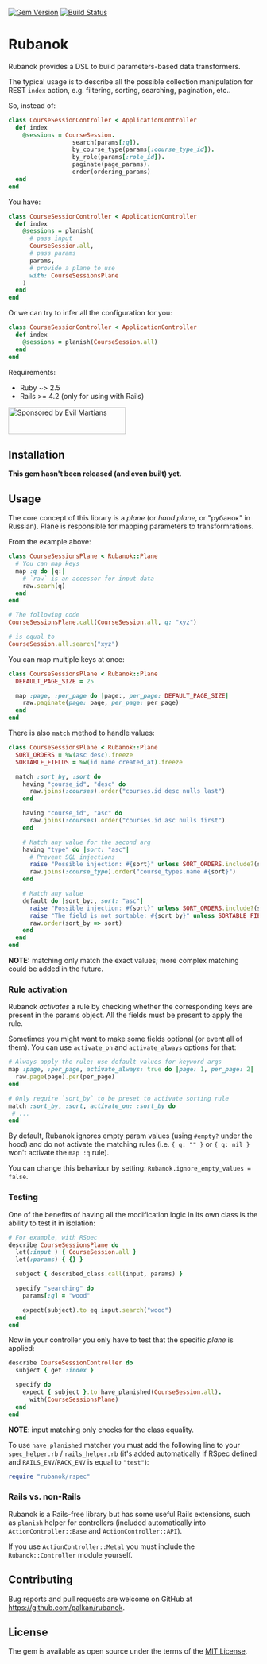 [![Gem Version](https://badge.fury.io/rb/rubanok.svg)](https://rubygems.org/gems/rubanok) [![Build Status](https://travis-ci.org/palkan/rubanok.svg?branch=master)](https://travis-ci.org/palkan/rubanok)

# Rubanok

Rubanok provides a DSL to build parameters-based data transformers.

The typical usage is to describe all the possible collection manipulation for REST `index` action, e.g. filtering, sorting, searching, pagination, etc..

So, instead of:

```ruby
class CourseSessionController < ApplicationController
  def index
    @sessions = CourseSession.
                  search(params[:q]).
                  by_course_type(params[:course_type_id]).
                  by_role(params[:role_id]).
                  paginate(page_params).
                  order(ordering_params)
  end
end
```

You have:

```ruby
class CourseSessionController < ApplicationController
  def index
    @sessions = planish(
      # pass input
      CourseSession.all,
      # pass params
      params,
      # provide a plane to use
      with: CourseSessionsPlane
    )
  end
end
```

Or we can try to infer all the configuration for you:


```ruby
class CourseSessionController < ApplicationController
  def index
    @sessions = planish(CourseSession.all)
  end
end
```

Requirements:
- Ruby ~> 2.5
- Rails >= 4.2 (only for using with Rails)

<a href="https://evilmartians.com/">
<img src="https://evilmartians.com/badges/sponsored-by-evil-martians.svg" alt="Sponsored by Evil Martians" width="236" height="54"></a>

## Installation

**This gem hasn't been released (and even built) yet.**

## Usage

The core concept of this library is a _plane_ (or _hand plane_, or "рубанок" in Russian). Plane is responsible for mapping parameters to transformrations.

From the example above:

```ruby
class CourseSessionsPlane < Rubanok::Plane
  # You can map keys
  map :q do |q:|
    # `raw` is an accessor for input data
    raw.searh(q)
  end
end

# The following code
CourseSessionsPlane.call(CourseSession.all, q: "xyz")

# is equal to
CourseSession.all.search("xyz")
```

You can map multiple keys at once:

```ruby
class CourseSessionsPlane < Rubanok::Plane
  DEFAULT_PAGE_SIZE = 25

  map :page, :per_page do |page:, per_page: DEFAULT_PAGE_SIZE|
    raw.paginate(page: page, per_page: per_page)
  end
end
```

There is also `match` method to handle values:

```ruby
class CourseSessionsPlane < Rubanok::Plane
  SORT_ORDERS = %w(asc desc).freeze
  SORTABLE_FIELDS = %w(id name created_at).freeze

  match :sort_by, :sort do
    having "course_id", "desc" do
      raw.joins(:courses).order("courses.id desc nulls last")
    end

    having "course_id", "asc" do
      raw.joins(:courses).order("courses.id asc nulls first")
    end

    # Match any value for the second arg
    having "type" do |sort: "asc"|
      # Prevent SQL injections
      raise "Possible injection: #{sort}" unless SORT_ORDERS.include?(sort)
      raw.joins(:course_type).order("course_types.name #{sort}")
    end

    # Match any value
    default do |sort_by:, sort: "asc"|
      raise "Possible injection: #{sort}" unless SORT_ORDERS.include?(sort)
      raise "The field is not sortable: #{sort_by}" unless SORTABLE_FIELDS.include?(sort_by)
      raw.order(sort_by => sort)
    end
  end
end
```

**NOTE:** matching only match the exact values; more complex matching could be added in the future.

### Rule activation

Rubanok _activates_ a rule by checking whether the corresponding keys are present in the params object. All the fields must be present to apply the rule.

Sometimes you might want to make some fields optional (or event all of them). You can use `activate_on` and `activate_always` options for that:

```ruby
# Always apply the rule; use default values for keyword args
map :page, :per_page, activate_always: true do |page: 1, per_page: 2|
  raw.page(page).per(per_page)
end

# Only require `sort_by` to be preset to activate sorting rule
match :sort_by, :sort, activate_on: :sort_by do
 # ...
end
```

By default, Rubanok ignores empty param values (using `#empty?` under the hood) and do not activate the matching rules (i.e. `{ q: "" }` or `{ q: nil }` won't activate the `map :q` rule).

You can change this behaviour by setting: `Rubanok.ignore_empty_values = false`.

### Testing

One of the benefits of having all the modification logic in its own class is the ability to test it in isolation:

```ruby
# For example, with RSpec
describe CourseSessionsPlane do
  let(:input ) { CourseSession.all }
  let(:params) { {} }

  subject { described_class.call(input, params) }

  specify "searching" do
    params[:q] = "wood"

    expect(subject).to eq input.search("wood")
  end
end
```

Now in your controller you only have to test that the specific _plane_ is applied:

```ruby
describe CourseSessionController do
  subject { get :index }

  specify do
    expect { subject }.to have_planished(CourseSession.all).
      with(CourseSessionsPlane)
  end
end
```

**NOTE**: input matching only checks for the class equality.

To use `have_planished` matcher you must add the following line to your `spec_helper.rb` / `rails_helper.rb` (it's added automatically if RSpec defined and `RAILS_ENV`/`RACK_ENV` is equal to `"test"`):

```ruby
require "rubanok/rspec"
```

### Rails vs. non-Rails

Rubanok is a Rails-free library but has some useful Rails extensions, such as `planish` helper for controllers (included automatically into `ActionController::Base` and `ActionController::API`).

If you use `ActionController::Metal` you must include the `Rubanok::Controller` module yourself.

## Contributing

Bug reports and pull requests are welcome on GitHub at https://github.com/palkan/rubanok.

## License

The gem is available as open source under the terms of the [MIT License](https://opensource.org/licenses/MIT).
